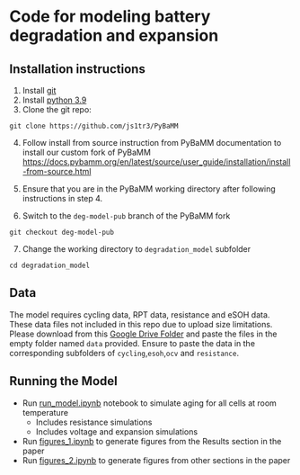 # Code for modeling battery degradation and expansion

## Installation instructions
1. Install [git](https://git-scm.com/downloads) 
2. Install [python 3.9](https://www.python.org/downloads/release/python-3913/)
3. Clone the git repo:
```
git clone https://github.com/js1tr3/PyBaMM
```
4. Follow install from source instruction from PyBaMM documentation to install our custom fork of PyBaMM
https://docs.pybamm.org/en/latest/source/user_guide/installation/install-from-source.html

5. Ensure that you are in the PyBaMM working directory after following instructions in step 4.
6. Switch to the `deg-model-pub` branch of the PyBaMM fork
```
git checkout deg-model-pub
```

7. Change the working directory to `degradation_model` subfolder
```
cd degradation_model
```
## Data
The model requires cycling data, RPT data, resistance and eSOH data. These data files not included in this repo due to upload size limitations. Please download from this [Google Drive Folder](https://drive.google.com/drive/folders/16uwOXhK_kvs6xNQBIiVQT5VzPDkkNnov?usp=sharing) and paste the files in the empty folder named `data` provided. Ensure to paste the data in the corresponding subfolders of `cycling`,`esoh`,`ocv` and `resistance`.
## Running the Model
- Run [run_model.ipynb](../degradation_model/run_model.ipynb) notebook to simulate aging for all cells at room temperature
  - Includes resistance simulations
  - Includes voltage and expansion simulations
- Run [figures_1.ipynb](../degradation_model/figures_1.ipynb) to generate figures from the Results section in the paper
- Run [figures_2.ipynb](../degradation_model/figures_2.ipynb) to generate figures from other sections in the paper